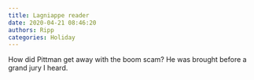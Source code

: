 ```yaml
---
title: Lagniappe reader
date: 2020-04-21 08:46:20
authors: Ripp
categories: Holiday
---
```


 How did Pittman get away with the boom scam? He was brought before a grand jury I heard.